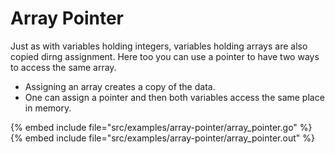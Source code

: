 # Array Pointer


Just as with variables holding integers, variables holding arrays are also copied dirng assignment. Here too you can use
a pointer to have two ways to access the same array.


* Assigning an array creates a copy of the data.
* One can assign a pointer and then both variables access the same place in memory.

{% embed include file="src/examples/array-pointer/array_pointer.go" %}
{% embed include file="src/examples/array-pointer/array_pointer.out" %}


